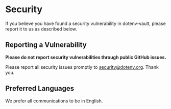 # Security

If you believe you have found a security vulnerability in dotenv-vault, please report it to us as described below.

## Reporting a Vulnerability

**Please do not report security vulnerabilities through public GitHub issues.**

Please report all security issues promptly to [security@dotenv.org](mailto:security@dotenv.org). Thank you.

## Preferred Languages

We prefer all communications to be in English.
